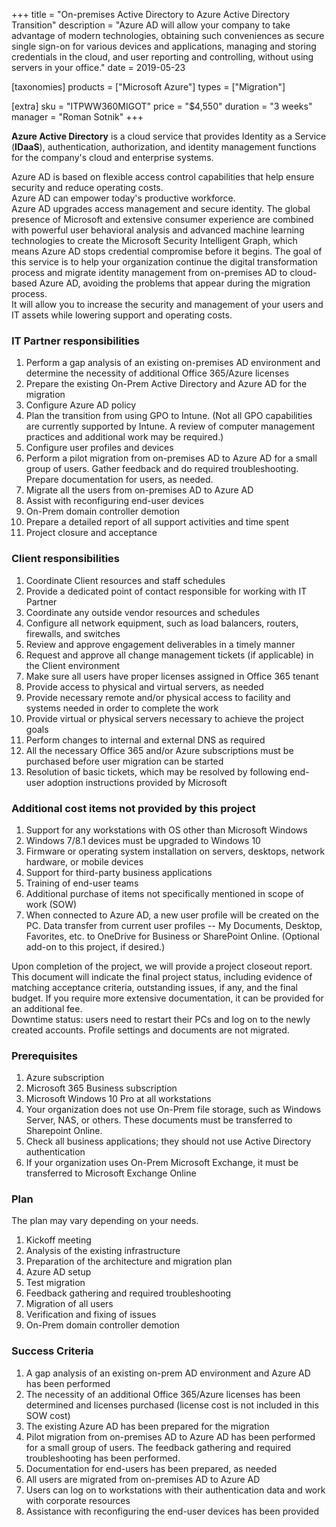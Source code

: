 +++
title = "On-premises Active Directory to Azure Active Directory Transition"
description = "Azure AD will allow your company to take advantage of modern technologies, obtaining such conveniences as secure single sign-on for various devices and applications, managing and storing credentials in the cloud, and user reporting and controlling, without using servers in your office."
date = 2019-05-23

[taxonomies]
products = ["Microsoft Azure"]
types = ["Migration"]

[extra]
sku = "ITPWW360MIGOT"
price = "$4,550"
duration = "3 weeks"
manager = "Roman Sotnik"
+++

**Azure Active Directory** is a cloud service that provides
Identity as a Service (**IDaaS**), authentication, authorization, and
identity management functions for the company's cloud and enterprise
systems.

Azure AD is based on flexible access control capabilities that help
ensure security and reduce operating costs.\
Azure AD can empower today's productive workforce.\
Azure AD upgrades access management and secure identity. The global
presence of Microsoft and extensive consumer experience are combined
with powerful user behavioral analysis and advanced machine learning
technologies to create the Microsoft Security Intelligent Graph, which
means Azure AD stops credential compromise before it begins. The goal of
this service is to help your organization continue the digital
transformation process and migrate identity management from on-premises AD
to cloud-based Azure AD, avoiding the problems that appear during the
migration process.\
It will allow you to increase the security and management of your users
and IT assets while lowering support and operating costs.

### IT Partner responsibilities

1.  Perform a gap analysis of an existing on-premises AD environment and
    determine the necessity of additional Office 365/Azure licenses
2.  Prepare the existing On-Prem Active Directory and Azure AD for the
    migration
3.  Configure Azure AD policy
4.  Plan the transition from using GPO to Intune. (Not all
    GPO capabilities are currently supported by Intune. A
    review of computer management practices and additional work may be
    required.)
5.  Configure user profiles and devices
6.  Perform a pilot migration from on-premises AD to Azure AD for a
    small group of users. Gather feedback and do required
    troubleshooting. Prepare documentation for users, as needed.
7.  Migrate all the users from on-premises AD to Azure AD
8.  Assist with reconfiguring end-user devices
9.  On-Prem domain controller demotion
10. Prepare a detailed report of all support activities and time spent
11. Project closure and acceptance

### Client responsibilities

1.  Coordinate Client resources and staff schedules
2.  Provide a dedicated point of contact responsible for working with IT
    Partner
3.  Coordinate any outside vendor resources and schedules
4.  Configure all network equipment, such as load balancers, routers,
    firewalls, and switches
5.  Review and approve engagement deliverables in a timely manner
6.  Request and approve all change management tickets (if applicable) in
    the Client environment
7.  Make sure all users have proper licenses assigned in Office 365
    tenant
8.  Provide access to physical and virtual servers, as needed
9.  Provide necessary remote and/or physical access to facility and
    systems needed in order to complete the work
10. Provide virtual or physical servers necessary to achieve the project
    goals
11. Perform changes to internal and external DNS as required
12. All the necessary Office 365 and/or Azure subscriptions must be
    purchased before user migration can be started
13. Resolution of basic tickets, which may be resolved by following
    end-user adoption instructions provided by Microsoft 

### Additional cost items not provided by this project

1.  Support for any workstations with OS other than Microsoft Windows
2.  Windows 7/8.1 devices must be upgraded to Windows 10
3.  Firmware or operating system installation on servers, desktops,
    network hardware, or mobile devices
4.  Support for third-party business applications
5.  Training of end-user teams
6.  Additional purchase of items not specifically mentioned in scope of work (SOW)
7.  When connected to Azure AD, a new user profile will be created on
    the PC. Data transfer from current user profiles -- My Documents,
    Desktop, Favorites, etc. to OneDrive for Business or SharePoint
    Online. (Optional add-on to this project, if desired.)

Upon completion of the project, we will provide a project closeout
report. This document will indicate the final project status, including
evidence of matching acceptance criteria, outstanding issues, if any, and the
final budget. If you require more extensive documentation, it can be
provided for an additional fee.\
Downtime status: users need to restart their PCs and log on to the newly
created accounts. Profile settings and documents are not migrated.

### Prerequisites

1.  Azure subscription
2.  Microsoft 365 Business subscription
3.  Microsoft Windows 10 Pro at all workstations
4.  Your organization does not use On-Prem file storage, such as Windows
    Server, NAS, or others. These documents must be transferred
    to Sharepoint Online.
5.  Check all business applications; they should not use Active
    Directory authentication
6.  If your organization uses On-Prem Microsoft Exchange, it must be
    transferred to Microsoft Exchange Online

### Plan

The plan may vary depending on your needs.

1.  Kickoff meeting
2.  Analysis of the existing infrastructure
3.  Preparation of the architecture and migration plan
4.  Azure AD setup
5.  Test migration
6.  Feedback gathering and required troubleshooting
7.  Migration of all users
8.  Verification and fixing of issues
9.  On-Prem domain controller demotion

### Success Criteria

1.  A gap analysis of an existing on-prem AD environment and Azure AD has been 
    performed
2.  The necessity of an additional Office 365/Azure licenses has been
    determined and licenses purchased (license cost is not included in
    this SOW cost)
3.  The existing Azure AD has been prepared for the migration
4.  Pilot migration from on-premises AD to Azure AD has been performed for a
    small group of users. The feedback gathering and required
    troubleshooting has been performed.
5.  Documentation for end-users has been prepared, as needed
6.  All users are migrated from on-premises AD to Azure AD
7.  Users can log on to workstations with their authentication data and
    work with corporate resources
8.  Assistance with reconfiguring the end-user devices has been provided
